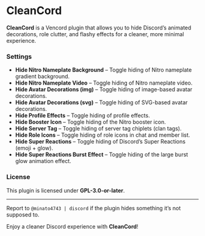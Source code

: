 # CleanCord

**CleanCord** is a Vencord plugin that allows you to hide Discord’s animated decorations, role clutter, and flashy effects for a cleaner, more minimal experience.

### Settings

-   **Hide Nitro Nameplate Background** – Toggle hiding of Nitro nameplate gradient background.
-   **Hide Nitro Nameplate Video** – Toggle hiding of Nitro nameplate video.
-   **Hide Avatar Decorations (img)** – Toggle hiding of image-based avatar decorations.
-   **Hide Avatar Decorations (svg)** – Toggle hiding of SVG-based avatar decorations.
-   **Hide Profile Effects** – Toggle hiding of profile effects.
-   **Hide Booster Icon** – Toggle hiding of the Nitro booster icon.
-   **Hide Server Tag** – Toggle hiding of server tag chiplets (clan tags).
-   **Hide Role Icons** – Toggle hiding of role icons in chat and member list.
-   **Hide Super Reactions** – Toggle hiding of Discord’s Super Reactions (emoji + glow).
-   **Hide Super Reactions Burst Effect** – Toggle hiding of the large burst glow animation effect.

### License

This plugin is licensed under **GPL-3.0-or-later**.

---

Report to `@minato4743 | discord` if the plugin hides something it’s not supposed to.

Enjoy a cleaner Discord experience with **CleanCord**!
